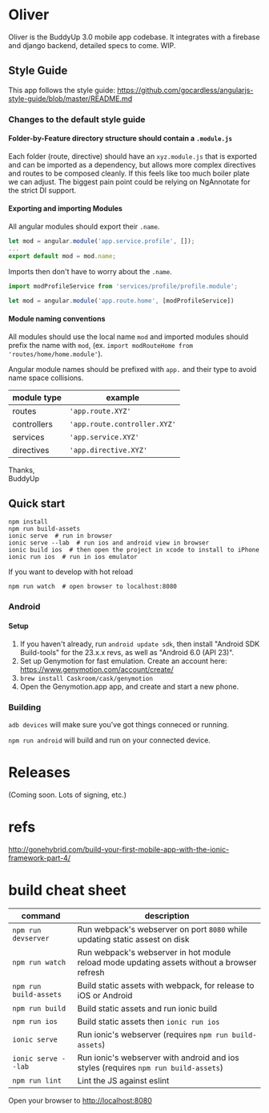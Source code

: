 # Oliver

Oliver is the BuddyUp 3.0 mobile app codebase.   It integrates with a firebase and django backend, detailed specs to come.  WIP.


## Style Guide

This app follows the style guide: https://github.com/gocardless/angularjs-style-guide/blob/master/README.md

### Changes to the default style guide

#### Folder-by-Feature directory structure should contain a `.module.js`
Each folder (route, directive) should have an `xyz.module.js` that is exported and can be imported as a dependency, but allows more complex directives and routes to be composed cleanly. If this feels like too much boiler plate we can adjust. The biggest pain point could be relying on NgAnnotate for the strict DI support.

#### Exporting and importing Modules
All angular modules should export their `.name`.

```js
let mod = angular.module('app.service.profile', []);
...
export default mod = mod.name;
```

Imports then don't have to worry about the `.name`.

```js
import modProfileService from 'services/profile/profile.module';

let mod = angular.module('app.route.home', [modProfileService])
```

#### Module naming conventions 
All modules should use the local name `mod` and imported modules should prefix the name with `mod`, (ex. `import modRouteHome from 'routes/home/home.module'`).

Angular module names should be prefixed with `app.` and their type to avoid name space collisions. 

| module type | example |
| ---- | ---- |
| routes | `'app.route.XYZ'` |
| controllers| `'app.route.controller.XYZ'` |
| services| `'app.service.XYZ'` |
| directives| `'app.directive.XYZ'` |

Thanks,  
BuddyUp

## Quick start
    npm install
    npm run build-assets
    ionic serve  # run in browser
    ionic serve --lab  # run ios and android view in browser
    ionic build ios  # then open the project in xcode to install to iPhone
    ionic run ios  # run in ios emulator

If you want to develop with hot reload

    npm run watch  # open browser to localhost:8080

### Android

#### Setup

1. If you haven't already, run `android update sdk`, then install "Android SDK Build-tools" for the 23.x.x revs, as well as "Android 6.0 (API 23)".
2. Set up Genymotion for fast emulation.  Create an account here: https://www.genymotion.com/account/create/
3. `brew install Caskroom/cask/genymotion`
4. Open the Genymotion.app app, and create and start a new phone.

### Building

`adb devices` will make sure you've got things conneced or running.

`npm run android` will build and run on your connected device.

# Releases

(Coming soon.   Lots of signing, etc.)



# refs

http://gonehybrid.com/build-your-first-mobile-app-with-the-ionic-framework-part-4/


# build cheat sheet

| command | description | 
| ---- | ----- |
| `npm run devserver` | Run webpack's webserver on port `8080` while updating static assest on disk |
| `npm run watch` | Run webpack's webserver in hot module reload mode updating assets without a browser refresh |
| `npm run build-assets` | Build static assets with webpack, for release to iOS or Android |
| `npm run build` | Build static assets and run ionic build |
| `npm run ios` | Build static assets then `ionic run ios`  |
| `ionic serve` | Run ionic's webserver (requires `npm run build-assets`) |
| `ionic serve --lab` | Run ionic's webserver with android and ios styles (requires `npm run build-assets`) |
| `npm run lint` | Lint the JS against eslint |


Open your browser to [http://localhost:8080](http://localhost:8080)
